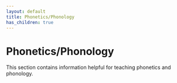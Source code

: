 ```yaml
---
layout: default
title: Phonetics/Phonology
has_children: true
---
```

# Phonetics/Phonology
This section contains information helpful for teaching phonetics and phonology.
